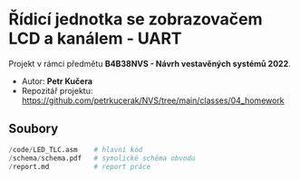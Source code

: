 # Řídicí jednotka se zobrazovačem LCD a kanálem - UART

Projekt v rámci předmětu **B4B38NVS - Návrh vestavěných systémů 2022**.

- Autor: **Petr Kučera**
- Repozitář projektu: https://github.com/petrkucerak/NVS/tree/main/classes/04_homework

## Soubory

```py
/code/LED_TLC.asm    # hlavní kód
/schema/schema.pdf   # symolické schéma obvodu
/report.md           # report práce
```